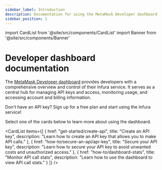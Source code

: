 ```yaml
---
sidebar_label: Introduction
description: Documentation for using the MetaMask Developer dashboard
sidebar_position: 1
---
```


import CardList from '@site/src/components/CardList'
import Banner from '@site/src/components/Banner'

# Developer dashboard documentation

The [MetaMask Developer dashboard](https://developer.metamask.io/) provides developers with a
comprehensive overview and control of their Infura service.
It serves as a central hub for managing API keys and access, monitoring usage, and accessing
account and billing information.

<Banner>
Don't have an API key? Sign up for a free plan and start using the Infura service!
</Banner>

Select one of the cards below to learn more about using the dashboard.

<CardList
  items={[
    {
      href: "get-started/create-api",
      title: "Create an API key",
      description: "Learn how to create an API key that allows you to make API calls."
    },
    {
      href: "how-to/secure-an-api/api-key",
      title: "Secure your API key",
      description: "Learn how to secure your API key to avoid unwanted costs and unauthorized access."
    },
    {
      href: "how-to/dashboard-stats",
      title: "Monitor API call stats",
      description: "Learn how to use the dashboard to view API call stats."
    }
  ]}
/>
